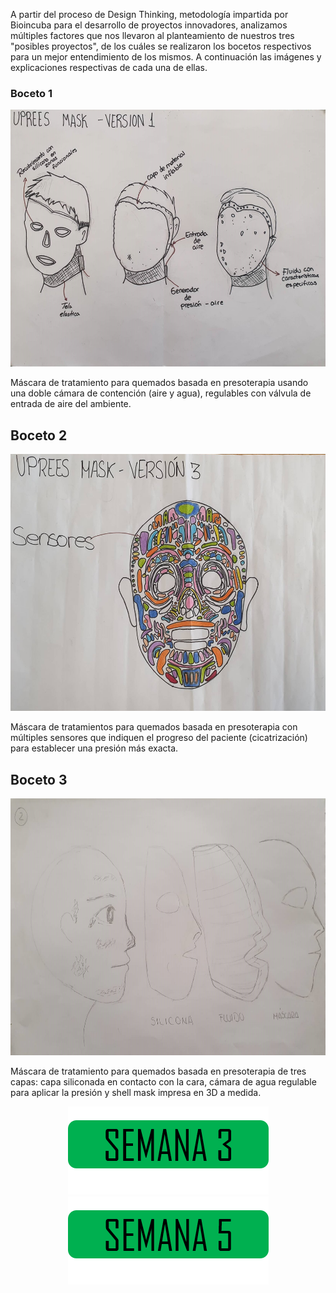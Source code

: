 A partir del proceso de Design Thinking, metodología impartida por Bioincuba para el desarrollo de proyectos innovadores, analizamos múltiples factores que nos llevaron al planteamiento de nuestros tres "posibles proyectos", de los cuáles se realizaron los bocetos respectivos para un mejor entendimiento de los mismos. A continuación las imágenes y explicaciones respectivas de cada una de ellas.
<h3> Boceto 1 </h3>
<center>
  <img src="img/b1.jpg" width="586" height="411" alt="" class="img-fluid img-rounded">
</center>
<p> Máscara de tratamiento para quemados basada en presoterapia usando una doble cámara de contención (aire y agua), regulables con válvula de entrada de aire del ambiente.</p>
<h2> Boceto 2 </h2>
<center>
  <img src="img/b2.jpg" width="586" height="411" alt="" class="img-fluid img-rounded">
</center>
<p>Máscara de tratamientos para quemados basada en presoterapia con múltiples sensores que indiquen el progreso del paciente (cicatrización) para establecer una presión más exacta.</p>
<h2> Boceto 3 </h2>
<center>
  <img src="img/b3.jpg" width="586" height="411" alt="" class="img-fluid img-rounded">
</center>
<p>Máscara de tratamiento para quemados basada en presoterapia de tres capas: capa siliconada en contacto con la cara, cámara de agua regulable para aplicar la presión y shell mask impresa en 3D a medida.</p>
<center>
<a href="semana3.html"> <img src="img/semana3.jpg"></a>
<a href="semana5.html"> <img src="img/semana5.png"></a>
</center>
